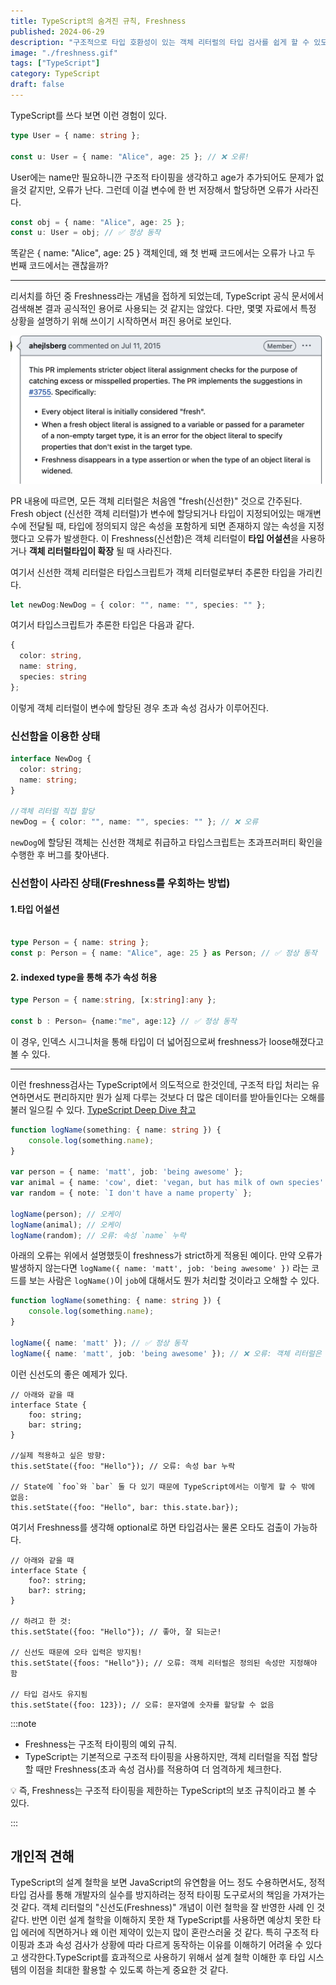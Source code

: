 ```yaml
---
title: TypeScript의 숨겨진 규칙, Freshness
published: 2024-06-29
description: "구조적으로 타입 호환성이 있는 객체 리터럴의 타입 검사를 쉽게 할 수 있도록 해주는 신선도(Freshness)개념"
image: "./freshness.gif"
tags: ["TypeScript"]
category: TypeScript
draft: false
---
```


TypeScript를 쓰다 보면 이런 경험이 있다.

```typescript
type User = { name: string };

const u: User = { name: "Alice", age: 25 }; // ❌ 오류!

```

User에는 name만 필요하니깐 구조적 타이핑을 생각하고 age가 추가되어도 문제가 없을것 같지만, 오류가 난다.
그런데 이걸 변수에 한 번 저장해서 할당하면 오류가 사라진다.

```typescript
const obj = { name: "Alice", age: 25 };
const u: User = obj; // ✅ 정상 동작

```

똑같은 { name: "Alice", age: 25 } 객체인데, 왜 첫 번째 코드에서는 오류가 나고 두 번째 코드에서는 괜찮을까?

---

리서치를 하던 중 Freshness라는 개념을 접하게 되었는데, TypeScript 공식 문서에서 검색해본 결과 공식적인 용어로 사용되는 것 같지는 않았다. 다만, 몇몇 자료에서 특정 상황을 설명하기 위해 쓰이기 시작하면서 퍼진 용어로 보인다.

![image](../../../assets/images/freshness/a.png)

PR 내용에 따르면,
모든 객체 리터럴은 처음엔 "fresh(신선한)" 것으로 간주된다.
Fresh object (신선한 객체 리터럴)가 변수에 할당되거나 타입이 지정되어있는 매개변수에 전달될 때, 타입에 정의되지 않은 속성을 포함하게 되면 존재하지 않는 속성을 지정했다고 오류가 발생한다.
이 Freshness(신선함)은 객체 리터럴이 **타입 어설션**을 사용하거나 **객체 리터럴타입이 확장** 될 때 사라진다.

여기서 신선한 객체 리터럴은 타입스크립트가 객체 리터럴로부터 추론한 타입을 가리킨다.  

```typescript
let newDog:NewDog = { color: "", name: "", species: "" };

```

여기서 타입스크립트가 추론한 타입은 다음과 같다.

```typescript
{
  color: string,
  name: string,
  species: string 
};

```

이렇게 객체 리터럴이 변수에 할당된 경우 초과 속성 검사가 이루어진다.

### 신선함을 이용한 상태

```typescript
interface NewDog {
  color: string;
  name: string;
}

//객체 리터럴 직접 할당
newDog = { color: "", name: "", species: "" }; // ❌ 오류

```

`newDog`에 할당된 객체는 신선한 객체로 취급하고 타입스크립트는 초과프러퍼티 확인을 수행한 후 버그를 찾아낸다.

### 신선함이 사라진 상태(Freshness를 우회하는 방법)

#### 1.타입 어설션

```typescript

type Person = { name: string };
const p: Person = { name: "Alice", age: 25 } as Person; // ✅ 정상 동작


```

#### 2. indexed type을 통해 추가 속성 허용

```typescript
type Person = { name:string, [x:string]:any };

const b : Person= {name:"me", age:12} // ✅ 정상 동작

```

이 경우, 인덱스 시그니처을 통해 타입이 더 넓어짐으로써 freshness가 loose해졌다고 볼 수 있다.

---

이런 freshness검사는 TypeScript에서 의도적으로 한것인데, 구조적 타입 처리는 유연하면서도 편리하지만 뭔가 실제 다루는 것보다 더 많은 데이터를 받아들인다는 오해를 불러 일으킬 수 있다. [TypeScript Deep Dive 참고]("https://radlohead.gitbook.io/typescript-deep-dive/type-system/freshness")

```typescript
function logName(something: { name: string }) {
    console.log(something.name);
}

var person = { name: 'matt', job: 'being awesome' };
var animal = { name: 'cow', diet: 'vegan, but has milk of own species' };
var random = { note: `I don't have a name property` };

logName(person); // 오케이
logName(animal); // 오케이
logName(random); // 오류: 속성 `name` 누락

```

아래의 오류는 위에서 설명했듯이 freshness가 strict하게 적용된 예이다. 만약 오류가 발생하지 않는다면 `logName({ name: 'matt', job: 'being awesome' })` 라는 코드를 보는 사람은 `logName()`이 `job`에 대해서도 뭔가 처리할 것이라고 오해할 수 있다.

```typescript
function logName(something: { name: string }) {
    console.log(something.name);
}

logName({ name: 'matt' }); // ✅ 정상 동작
logName({ name: 'matt', job: 'being awesome' }); // ❌ 오류: 객체 리터럴은 정의된 속성만 지정해야 함. 여기서 `job`은 불필요.

```

이런 신선도의 좋은 예제가 있다.

```tsx
// 아래와 같을 때
interface State {
    foo: string;
    bar: string;
}

//실제 적용하고 싶은 방향:
this.setState({foo: "Hello"}); // 오류: 속성 bar 누락

// State에 `foo`와 `bar` 둘 다 있기 때문에 TypeScript에서는 이렇게 할 수 밖에 없음: 
this.setState({foo: "Hello", bar: this.state.bar});

```

여기서 Freshness를 생각해 optional로 하면 타입검사는 물론 오타도 검출이 가능하다.

```tsx
// 아래와 같을 때
interface State {
    foo?: string;
    bar?: string;
}

// 하려고 한 것: 
this.setState({foo: "Hello"}); // 좋아, 잘 되는군!

// 신선도 때문에 오타 입력은 방지됨!
this.setState({foos: "Hello"}); // 오류: 객체 리터럴은 정의된 속성만 지정해야 함

// 타입 검사도 유지됨
this.setState({foo: 123}); // 오류: 문자열에 숫자를 할당할 수 없음

```

:::note

- Freshness는 구조적 타이핑의 예외 규칙.
- TypeScript는 기본적으로 구조적 타이핑을 사용하지만,
객체 리터럴을 직접 할당할 때만 Freshness(초과 속성 검사)를 적용하여 더 엄격하게 체크한다.

💡 즉, Freshness는 구조적 타이핑을 제한하는 TypeScript의 보조 규칙이라고 볼 수 있다.

:::

## 개인적 견해  

TypeScript의 설계 철학을 보면 JavaScript의 유연함을 어느 정도 수용하면서도, 정적 타입 검사를 통해 개발자의 실수를 방지하려는 정적 타이핑 도구로서의 책임을 가져가는 것 같다. 객체 리터럴의 "신선도(Freshness)" 개념이 이런 철학을 잘 반영한 사례 인 것 같다. 반면 이런 설계 철학을 이해하지 못한 채 TypeScript를 사용하면 예상치 못한 타입 에러에 직면하거나 왜 이런 제약이 있는지 많이 혼란스러울 것 같다. 특히 구조적 타이핑과 초과 속성 검사가 상황에 따라 다르게 동작하는 이유를 이해하기 어려울 수 있다고 생각한다.TypeScript를 효과적으로 사용하기 위해서 설계 철학 이해한 후 타입 시스템의 이점을 최대한 활용할 수 있도록 하는게 중요한 것 같다.
